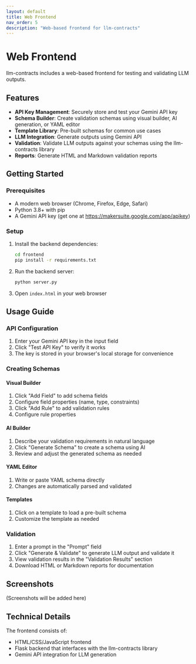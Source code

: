 ```yaml
---
layout: default
title: Web Frontend
nav_order: 5
description: "Web-based frontend for llm-contracts"
---
```


# Web Frontend

llm-contracts includes a web-based frontend for testing and validating LLM outputs.

## Features

- **API Key Management**: Securely store and test your Gemini API key
- **Schema Builder**: Create validation schemas using visual builder, AI generation, or YAML editor
- **Template Library**: Pre-built schemas for common use cases
- **LLM Integration**: Generate outputs using Gemini API
- **Validation**: Validate LLM outputs against your schemas using the llm-contracts library
- **Reports**: Generate HTML and Markdown validation reports

## Getting Started

### Prerequisites

- A modern web browser (Chrome, Firefox, Edge, Safari)
- Python 3.8+ with pip
- A Gemini API key (get one at https://makersuite.google.com/app/apikey)

### Setup

1. Install the backend dependencies:
   ```bash
   cd frontend
   pip install -r requirements.txt
   ```

2. Run the backend server:
   ```bash
   python server.py
   ```

3. Open `index.html` in your web browser

## Usage Guide

### API Configuration

1. Enter your Gemini API key in the input field
2. Click "Test API Key" to verify it works
3. The key is stored in your browser's local storage for convenience

### Creating Schemas

#### Visual Builder

1. Click "Add Field" to add schema fields
2. Configure field properties (name, type, constraints)
3. Click "Add Rule" to add validation rules
4. Configure rule properties

#### AI Builder

1. Describe your validation requirements in natural language
2. Click "Generate Schema" to create a schema using AI
3. Review and adjust the generated schema as needed

#### YAML Editor

1. Write or paste YAML schema directly
2. Changes are automatically parsed and validated

#### Templates

1. Click on a template to load a pre-built schema
2. Customize the template as needed

### Validation

1. Enter a prompt in the "Prompt" field
2. Click "Generate & Validate" to generate LLM output and validate it
3. View validation results in the "Validation Results" section
4. Download HTML or Markdown reports for documentation

## Screenshots

(Screenshots will be added here)

## Technical Details

The frontend consists of:
- HTML/CSS/JavaScript frontend
- Flask backend that interfaces with the llm-contracts library
- Gemini API integration for LLM generation 